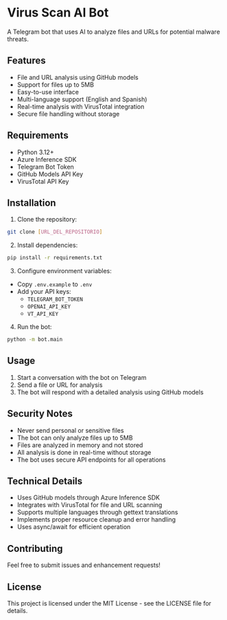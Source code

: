 # Virus Scan AI Bot

A Telegram bot that uses AI to analyze files and URLs for potential malware threats.

## Features

- File and URL analysis using GitHub models
- Support for files up to 5MB
- Easy-to-use interface
- Multi-language support (English and Spanish)
- Real-time analysis with VirusTotal integration
- Secure file handling without storage

## Requirements

- Python 3.12+
- Azure Inference SDK
- Telegram Bot Token
- GitHub Models API Key
- VirusTotal API Key

## Installation

1. Clone the repository:
```bash
git clone [URL_DEL_REPOSITORIO]
```

2. Install dependencies:
```bash
pip install -r requirements.txt
```

3. Configure environment variables:
- Copy `.env.example` to `.env`
- Add your API keys:
  - `TELEGRAM_BOT_TOKEN`
  - `OPENAI_API_KEY`
  - `VT_API_KEY`

4. Run the bot:
```bash
python -m bot.main
```

## Usage

1. Start a conversation with the bot on Telegram
2. Send a file or URL for analysis
3. The bot will respond with a detailed analysis using GitHub models

## Security Notes

- Never send personal or sensitive files
- The bot can only analyze files up to 5MB
- Files are analyzed in memory and not stored
- All analysis is done in real-time without storage
- The bot uses secure API endpoints for all operations

## Technical Details

- Uses GitHub models through Azure Inference SDK
- Integrates with VirusTotal for file and URL scanning
- Supports multiple languages through gettext translations
- Implements proper resource cleanup and error handling
- Uses async/await for efficient operation

## Contributing

Feel free to submit issues and enhancement requests!

## License

This project is licensed under the MIT License - see the LICENSE file for details.

